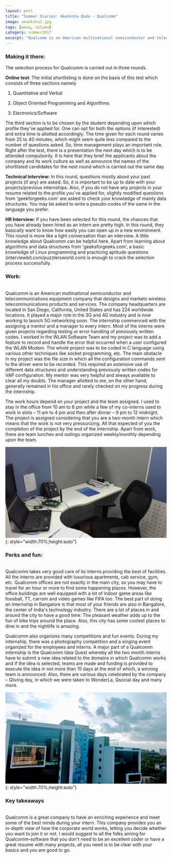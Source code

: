 ```yaml
---
layout: post
title: "Summer Diaries: Akanksha Doda - Qualcomm"
image: akanksha1.jpg
tags: [wona, column]
category: summer2017 
excerpt: "Qualcomm is an American multinational semiconductor and telecommunications equipment company that designs and markets wireless telecommunications products and services. The company headquarters are located in San Diego, California, United States and has 224 worldwide locations."
---
```

### Making it there:

The selection process for Qualcomm is carried out in three rounds.

**Online test**: The initial shortlisting is done on the basis of this test which consists of three sections namely 

1. Quantitative and Verbal

2. Object Oriented Programming and Algorithms

3. Electronics/Software 

The third section is to be chosen by the student depending upon which profile they've applied for. One can opt for both the options (if interested) and extra time is allotted accordingly. The time given for each round varies from 25 to 40 minutes, which might seem quite less compared to the number of questions asked. So, time management plays an important role.
Right after the test, there is a presentation the next day which is to be attended compulsorily. It is here that they brief the applicants about the company and its work culture as well as announce the names of the shortlisted candidates for the next round which is carried out the same day.

**Technical Interview:** In this round, questions mostly about your past projects (if any) are asked. So, it is important to be up to date with your projects/previous internships. Also, if you do not have any projects in your resume related to the profile you've applied for, slightly modified questions from 'geekforgeeks.com' are asked to check your knowledge of mainly data structures. You may be asked to write a pseudo-codes of the same in the language you prefer.
 
**HR Interview:** If you have been selected for this round, the chances that you have already been hired as an intern are pretty high. In this round, they basically want to know how easily you can open up in a new environment. This round is more like a light conversation than an interview. A little knowledge about Qualcomm can be helpful here.
Apart from learning about algorithms and data structures from 'geeksforgeeks.com', a basic knowledge of Linux programming and practicing aptitude questions (interviewbit.com/puzzlersworld.com) is enough to crack the selection process successfully.

### Work:
<br>
Qualcomm is an American multinational semiconductor and telecommunications equipment company that designs and markets wireless telecommunications products and services. The company headquarters are located in San Diego, California, United States and has 224 worldwide locations. It played a major role in the 3G and 4G industry and is now working to launch 5G networking soon. 
The internship commenced with the assigning a mentor and a manager to every intern. Most of the interns were given projects regarding testing or error handling of previously written codes. 
I worked in the WLAN Software Team and my project was to add a feature to record and handle the error that occurred when a user configured the WLAN Modem. The whole project was to be coded in C language using various other techniques like socket programming, etc. The main obstacle in my project was the file size in which all the configuration commands sent to the driver were to be recorded. This required an extensive use of different data structures and understanding previously written codes for VAP configuration. My mentor was very helpful and always available to clear all my doubts. The manager allotted to me, on the other hand, generally remained in his office and rarely checked on my progress during the internship. 
 
The work hours depend on your project and the team assigned. I used to stay in the office from 10 am to 6 pm while a few of my co-interns used to work in slots – 11 am to 4 pm and then after dinner – 9 pm to 12 midnight. The project is assigned considering that you are a two-month intern which means that the work is not very pressurizing. All that expected of you the completion of the project by the end of the internship. Apart from work, there are team lunches and outings organized weekly/monthly depending upon the team.

![pic2](/images/posts/akanksha3.jpg){: style="width:70%;height:auto"}

### Perks and fun:
<br>
Qualcomm takes very good care of its interns providing the best of facilities. All the interns are provided with luxurious apartments, cab service, gym, etc. Qualcomm offices are not exactly in the main city, so you may have to travel for an hour or more to find some happening places. However, the office buildings are well equipped with a lot of indoor game areas like foosball, TT, carrom and video games like FIFA too. The best part of doing an internship in Bangalore is that most of your friends are also in Bangalore, the center of India's technology industry. There are a lot of places in and around the city to have a good time. The pleasant weather adds up to the fun of bike trips around the place. Also, this city has some coolest places to dine in and the nightlife is amazing.  

Qualcomm also organizes many competitions and fun events. During my internship, there was a photography competition and a singing event organized for the employees and interns. A major part of a Qualcomm internship is the Qualcomm Idea Quest whereby all the two month interns have to submit a new idea related to the domains in which Qualcomm works and if the idea is selected, teams are made and funding is provided to execute the idea in not more than 15 days at the end of which, a winning team is announced. Also, there are various days celebrated by the company – Qliving day, in which we were taken to WonderLa, Qsocial day and many more.

![pic3](/images/posts/akanksha2.jpg){: style="width:70%;height:auto"}

### Key takeaways
<br>
Qualcomm is a great company to have an enriching experience and meet some of the best minds during your intern. This company provides you an in-depth view of how the corporate world works, letting you decide whether you want to join it or not. I would suggest to all the folks aiming for Qualcomm–software that you don't need to be an excellent coder or have a great resume with many projects, all you need is to be clear with your basics and you are good to go. 